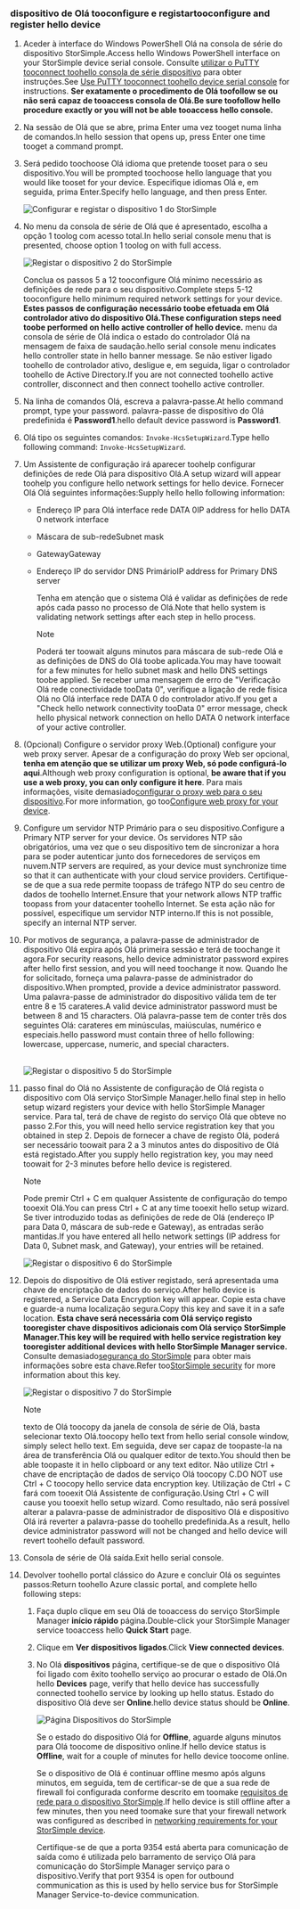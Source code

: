 <!--author=alkohli last changed: 02/22/2016-->


### <a name="tooconfigure-and-register-hello-device"></a><span data-ttu-id="c4bf0-101">dispositivo de Olá tooconfigure e registar</span><span class="sxs-lookup"><span data-stu-id="c4bf0-101">tooconfigure and register hello device</span></span>
1. <span data-ttu-id="c4bf0-102">Aceder à interface do Windows PowerShell Olá na consola de série do dispositivo StorSimple.</span><span class="sxs-lookup"><span data-stu-id="c4bf0-102">Access hello Windows PowerShell interface on your StorSimple device serial console.</span></span> <span data-ttu-id="c4bf0-103">Consulte [utilizar o PuTTY tooconnect toohello consola de série dispositivo](#use-putty-to-connect-to-the-device-serial-console) para obter instruções.</span><span class="sxs-lookup"><span data-stu-id="c4bf0-103">See [Use PuTTY tooconnect toohello device serial console](#use-putty-to-connect-to-the-device-serial-console) for instructions.</span></span> <span data-ttu-id="c4bf0-104">**Ser exatamente o procedimento de Olá toofollow se ou não será capaz de tooaccess consola de Olá.**</span><span class="sxs-lookup"><span data-stu-id="c4bf0-104">**Be sure toofollow hello procedure exactly or you will not be able tooaccess hello console.**</span></span>
2. <span data-ttu-id="c4bf0-105">Na sessão de Olá que se abre, prima Enter uma vez tooget numa linha de comandos.</span><span class="sxs-lookup"><span data-stu-id="c4bf0-105">In hello session that opens up, press Enter one time tooget a command prompt.</span></span> 
3. <span data-ttu-id="c4bf0-106">Será pedido toochoose Olá idioma que pretende tooset para o seu dispositivo.</span><span class="sxs-lookup"><span data-stu-id="c4bf0-106">You will be prompted toochoose hello language that you would like tooset for your device.</span></span> <span data-ttu-id="c4bf0-107">Especifique idiomas Olá e, em seguida, prima Enter.</span><span class="sxs-lookup"><span data-stu-id="c4bf0-107">Specify hello language, and then press Enter.</span></span> 
   
    ![Configurar e registar o dispositivo 1 do StorSimple](./media/storsimple-configure-and-register-device-u1/HCS_RegisterYourDevice1-U1-include.png)
4. <span data-ttu-id="c4bf0-109">No menu da consola de série de Olá que é apresentado, escolha a opção 1 toolog com acesso total.</span><span class="sxs-lookup"><span data-stu-id="c4bf0-109">In hello serial console menu that is presented, choose option 1 toolog on with full access.</span></span> 
   
    ![Registar o dispositivo 2 do StorSimple](./media/storsimple-configure-and-register-device-u1/HCS_RegisterYourDevice2_U1-include.png)
   
     <span data-ttu-id="c4bf0-111">Conclua os passos 5 a 12 tooconfigure Olá mínimo necessário as definições de rede para o seu dispositivo.</span><span class="sxs-lookup"><span data-stu-id="c4bf0-111">Complete steps 5-12 tooconfigure hello minimum required network settings for your device.</span></span> <span data-ttu-id="c4bf0-112">**Estes passos de configuração necessário toobe efetuada em Olá controlador ativo do dispositivo Olá.**</span><span class="sxs-lookup"><span data-stu-id="c4bf0-112">**These configuration steps need toobe performed on hello active controller of hello device.**</span></span> <span data-ttu-id="c4bf0-113">menu da consola de série de Olá indica o estado do controlador Olá na mensagem de faixa de saudação.</span><span class="sxs-lookup"><span data-stu-id="c4bf0-113">hello serial console menu indicates hello controller state in hello banner message.</span></span> <span data-ttu-id="c4bf0-114">Se não estiver ligado toohello de controlador ativo, desligue e, em seguida, ligar o controlador toohello de Active Directory.</span><span class="sxs-lookup"><span data-stu-id="c4bf0-114">If you are not connected toohello active controller, disconnect and then connect toohello active controller.</span></span>
5. <span data-ttu-id="c4bf0-115">Na linha de comandos Olá, escreva a palavra-passe.</span><span class="sxs-lookup"><span data-stu-id="c4bf0-115">At hello command prompt, type your password.</span></span> <span data-ttu-id="c4bf0-116">palavra-passe de dispositivo do Olá predefinida é **Password1**.</span><span class="sxs-lookup"><span data-stu-id="c4bf0-116">hello default device password is **Password1**.</span></span>
6. <span data-ttu-id="c4bf0-117">Olá tipo os seguintes comandos: `Invoke-HcsSetupWizard`.</span><span class="sxs-lookup"><span data-stu-id="c4bf0-117">Type hello following command: `Invoke-HcsSetupWizard`.</span></span> 
7. <span data-ttu-id="c4bf0-118">Um Assistente de configuração irá aparecer toohelp configurar definições de rede Olá para dispositivo Olá.</span><span class="sxs-lookup"><span data-stu-id="c4bf0-118">A setup wizard will appear toohelp you configure hello network settings for hello device.</span></span> <span data-ttu-id="c4bf0-119">Fornecer Olá Olá seguintes informações:</span><span class="sxs-lookup"><span data-stu-id="c4bf0-119">Supply hello hello following information:</span></span> 
   
   * <span data-ttu-id="c4bf0-120">Endereço IP para Olá interface rede DATA 0</span><span class="sxs-lookup"><span data-stu-id="c4bf0-120">IP address for hello DATA 0 network interface</span></span>
   * <span data-ttu-id="c4bf0-121">Máscara de sub-rede</span><span class="sxs-lookup"><span data-stu-id="c4bf0-121">Subnet mask</span></span>
   * <span data-ttu-id="c4bf0-122">Gateway</span><span class="sxs-lookup"><span data-stu-id="c4bf0-122">Gateway</span></span>
   * <span data-ttu-id="c4bf0-123">Endereço IP do servidor DNS Primário</span><span class="sxs-lookup"><span data-stu-id="c4bf0-123">IP address for Primary DNS server</span></span>
     
        <span data-ttu-id="c4bf0-124">Tenha em atenção que o sistema Olá é validar as definições de rede após cada passo no processo de Olá.</span><span class="sxs-lookup"><span data-stu-id="c4bf0-124">Note that hello system is validating network settings after each step in hello process.</span></span>
     
     > [!NOTE]
     > <span data-ttu-id="c4bf0-125">Poderá ter toowait alguns minutos para máscara de sub-rede Olá e as definições de DNS do Olá toobe aplicada.</span><span class="sxs-lookup"><span data-stu-id="c4bf0-125">You may have toowait for a few minutes for hello subnet mask and hello DNS settings toobe applied.</span></span> <span data-ttu-id="c4bf0-126">Se receber uma mensagem de erro de "Verificação Olá rede conectividade tooData 0", verifique a ligação de rede física Olá no Olá interface rede DATA 0 do controlador ativo.</span><span class="sxs-lookup"><span data-stu-id="c4bf0-126">If you get a "Check hello network connectivity tooData 0" error message, check hello physical network connection on hello DATA 0 network interface of your active controller.</span></span>
     > 
     > 
8. <span data-ttu-id="c4bf0-127">(Opcional) Configure o servidor proxy Web.</span><span class="sxs-lookup"><span data-stu-id="c4bf0-127">(Optional) configure your web proxy server.</span></span> <span data-ttu-id="c4bf0-128">Apesar de a configuração do proxy Web ser opcional, **tenha em atenção que se utilizar um proxy Web, só pode configurá-lo aqui**.</span><span class="sxs-lookup"><span data-stu-id="c4bf0-128">Although web proxy configuration is optional, **be aware that if you use a web proxy, you can only configure it here**.</span></span> <span data-ttu-id="c4bf0-129">Para mais informações, visite demasiado[configurar o proxy web para o seu dispositivo](../articles/storsimple/storsimple-configure-web-proxy.md).</span><span class="sxs-lookup"><span data-stu-id="c4bf0-129">For more information, go too[Configure web proxy for your device](../articles/storsimple/storsimple-configure-web-proxy.md).</span></span>
9. <span data-ttu-id="c4bf0-130">Configure um servidor NTP Primário para o seu dispositivo.</span><span class="sxs-lookup"><span data-stu-id="c4bf0-130">Configure a Primary NTP server for your device.</span></span> <span data-ttu-id="c4bf0-131">Os servidores NTP são obrigatórios, uma vez que o seu dispositivo tem de sincronizar a hora para se poder autenticar junto dos fornecedores de serviços em nuvem.</span><span class="sxs-lookup"><span data-stu-id="c4bf0-131">NTP servers are required, as your device must synchronize time so that it can authenticate with your cloud service providers.</span></span> <span data-ttu-id="c4bf0-132">Certifique-se de que a sua rede permite toopass de tráfego NTP do seu centro de dados de toohello Internet.</span><span class="sxs-lookup"><span data-stu-id="c4bf0-132">Ensure that your network allows NTP traffic toopass from your datacenter toohello Internet.</span></span> <span data-ttu-id="c4bf0-133">Se esta ação não for possível, especifique um servidor NTP interno.</span><span class="sxs-lookup"><span data-stu-id="c4bf0-133">If this is not possible, specify an internal NTP server.</span></span> 
10. <span data-ttu-id="c4bf0-134">Por motivos de segurança, a palavra-passe de administrador de dispositivo Olá expira após Olá primeira sessão e terá de toochange it agora.</span><span class="sxs-lookup"><span data-stu-id="c4bf0-134">For security reasons, hello device administrator password expires after hello first session, and you will need toochange it now.</span></span> <span data-ttu-id="c4bf0-135">Quando lhe for solicitado, forneça uma palavra-passe de administrador do dispositivo.</span><span class="sxs-lookup"><span data-stu-id="c4bf0-135">When prompted, provide a device administrator password.</span></span> <span data-ttu-id="c4bf0-136">Uma palavra-passe de administrador do dispositivo válida tem de ter entre 8 e 15 carateres.</span><span class="sxs-lookup"><span data-stu-id="c4bf0-136">A valid device administrator password must be between 8 and 15 characters.</span></span> <span data-ttu-id="c4bf0-137">Olá palavra-passe tem de conter três dos seguintes Olá: carateres em minúsculas, maiúsculas, numérico e especiais.</span><span class="sxs-lookup"><span data-stu-id="c4bf0-137">hello password must contain three of hello following: lowercase, uppercase, numeric, and special characters.</span></span>
    
    <br/>![Registar o dispositivo 5 do StorSimple](./media/storsimple-configure-and-register-device-u1/HCS_RegisterYourDevice5_U1-include.png)
11. <span data-ttu-id="c4bf0-139">passo final do Olá no Assistente de configuração de Olá regista o dispositivo com Olá serviço StorSimple Manager.</span><span class="sxs-lookup"><span data-stu-id="c4bf0-139">hello final step in hello setup wizard registers your device with hello StorSimple Manager service.</span></span> <span data-ttu-id="c4bf0-140">Para tal, terá de chave de registo do serviço Olá que obteve no passo 2.</span><span class="sxs-lookup"><span data-stu-id="c4bf0-140">For this, you will need hello service registration key that you obtained in step 2.</span></span> <span data-ttu-id="c4bf0-141">Depois de fornecer a chave de registo Olá, poderá ser necessário toowait para 2 a 3 minutos antes do dispositivo de Olá está registado.</span><span class="sxs-lookup"><span data-stu-id="c4bf0-141">After you supply hello registration key, you may need toowait for 2-3 minutes before hello device is registered.</span></span>
    
    > [!NOTE]
    > <span data-ttu-id="c4bf0-142">Pode premir Ctrl + C em qualquer Assistente de configuração do tempo tooexit Olá.</span><span class="sxs-lookup"><span data-stu-id="c4bf0-142">You can press Ctrl + C at any time tooexit hello setup wizard.</span></span> <span data-ttu-id="c4bf0-143">Se tiver introduzido todas as definições de rede de Olá (endereço IP para Data 0, máscara de sub-rede e Gateway), as entradas serão mantidas.</span><span class="sxs-lookup"><span data-stu-id="c4bf0-143">If you have entered all hello network settings (IP address for Data 0, Subnet mask, and Gateway), your entries will be retained.</span></span>
    > 
    > 
    
    ![Registar o dispositivo 6 do StorSimple](./media/storsimple-configure-and-register-device-u1/HCS_RegisterYourDevice6_U1-include.png)
12. <span data-ttu-id="c4bf0-145">Depois do dispositivo de Olá estiver registado, será apresentada uma chave de encriptação de dados do serviço.</span><span class="sxs-lookup"><span data-stu-id="c4bf0-145">After hello device is registered, a Service Data Encryption key will appear.</span></span> <span data-ttu-id="c4bf0-146">Copie esta chave e guarde-a numa localização segura.</span><span class="sxs-lookup"><span data-stu-id="c4bf0-146">Copy this key and save it in a safe location.</span></span> <span data-ttu-id="c4bf0-147">**Esta chave será necessária com Olá serviço registo tooregister chave dispositivos adicionais com Olá serviço StorSimple Manager.**</span><span class="sxs-lookup"><span data-stu-id="c4bf0-147">**This key will be required with hello service registration key tooregister additional devices with hello StorSimple Manager service.**</span></span> <span data-ttu-id="c4bf0-148">Consulte demasiado[segurança do StorSimple](../articles/storsimple/storsimple-security.md) para obter mais informações sobre esta chave.</span><span class="sxs-lookup"><span data-stu-id="c4bf0-148">Refer too[StorSimple security](../articles/storsimple/storsimple-security.md) for more information about this key.</span></span>
    
    ![Registar o dispositivo 7 do StorSimple](./media/storsimple-configure-and-register-device-u1/HCS_RegisterYourDevice7_U1-include.png)    
    
    > [!NOTE]
    > <span data-ttu-id="c4bf0-150">texto de Olá toocopy da janela de consola de série de Olá, basta selecionar texto Olá.</span><span class="sxs-lookup"><span data-stu-id="c4bf0-150">toocopy hello text from hello serial console window, simply select hello text.</span></span> <span data-ttu-id="c4bf0-151">Em seguida, deve ser capaz de toopaste-la na área de transferência Olá ou qualquer editor de texto.</span><span class="sxs-lookup"><span data-stu-id="c4bf0-151">You should then be able toopaste it in hello clipboard or any text editor.</span></span> <span data-ttu-id="c4bf0-152">Não utilize Ctrl + chave de encriptação de dados de serviço Olá toocopy C.</span><span class="sxs-lookup"><span data-stu-id="c4bf0-152">DO NOT use Ctrl + C toocopy hello service data encryption key.</span></span> <span data-ttu-id="c4bf0-153">Utilização de Ctrl + C fará com tooexit Olá Assistente de configuração.</span><span class="sxs-lookup"><span data-stu-id="c4bf0-153">Using Ctrl + C will cause you tooexit hello setup wizard.</span></span> <span data-ttu-id="c4bf0-154">Como resultado, não será possível alterar a palavra-passe de administrador de dispositivo Olá e dispositivo Olá irá reverter a palavra-passe do toohello predefinida.</span><span class="sxs-lookup"><span data-stu-id="c4bf0-154">As a result, hello device administrator password will not be changed and hello device will revert toohello default password.</span></span>
    > 
    > 
13. <span data-ttu-id="c4bf0-155">Consola de série de Olá saída.</span><span class="sxs-lookup"><span data-stu-id="c4bf0-155">Exit hello serial console.</span></span>
14. <span data-ttu-id="c4bf0-156">Devolver toohello portal clássico do Azure e concluir Olá os seguintes passos:</span><span class="sxs-lookup"><span data-stu-id="c4bf0-156">Return toohello Azure classic portal, and complete hello following steps:</span></span>
    
    1. <span data-ttu-id="c4bf0-157">Faça duplo clique em seu Olá de tooaccess do serviço StorSimple Manager **início rápido** página.</span><span class="sxs-lookup"><span data-stu-id="c4bf0-157">Double-click your StorSimple Manager service tooaccess hello **Quick Start** page.</span></span>
    2. <span data-ttu-id="c4bf0-158">Clique em **Ver dispositivos ligados**.</span><span class="sxs-lookup"><span data-stu-id="c4bf0-158">Click **View connected devices**.</span></span>
    3. <span data-ttu-id="c4bf0-159">No Olá **dispositivos** página, certifique-se de que o dispositivo Olá foi ligado com êxito toohello serviço ao procurar o estado de Olá.</span><span class="sxs-lookup"><span data-stu-id="c4bf0-159">On hello **Devices** page, verify that hello device has successfully connected toohello service by looking up hello status.</span></span> <span data-ttu-id="c4bf0-160">Estado do dispositivo Olá deve ser **Online**.</span><span class="sxs-lookup"><span data-stu-id="c4bf0-160">hello device status should be **Online**.</span></span>
       
        ![Página Dispositivos do StorSimple](./media/storsimple-configure-and-register-device-u1/HCS_DevicesPageM_U1-include.png) 
       
        <span data-ttu-id="c4bf0-162">Se o estado do dispositivo Olá for **Offline**, aguarde alguns minutos para Olá toocome de dispositivo online.</span><span class="sxs-lookup"><span data-stu-id="c4bf0-162">If hello device status is **Offline**, wait for a couple of minutes for hello device toocome online.</span></span> 
       
        <span data-ttu-id="c4bf0-163">Se o dispositivo de Olá é continuar offline mesmo após alguns minutos, em seguida, tem de certificar-se de que a sua rede de firewall foi configurada conforme descrito em toomake [requisitos de rede para o dispositivo StorSimple](../articles/storsimple/storsimple-system-requirements.md).</span><span class="sxs-lookup"><span data-stu-id="c4bf0-163">If hello device is still offline after a few minutes, then you need toomake sure that your firewall network was configured as described in [networking requirements for your StorSimple device](../articles/storsimple/storsimple-system-requirements.md).</span></span> 
       
        <span data-ttu-id="c4bf0-164">Certifique-se de que a porta 9354 está aberta para comunicação de saída como é utilizada pelo barramento de serviço Olá para comunicação do StorSimple Manager serviço para o dispositivo.</span><span class="sxs-lookup"><span data-stu-id="c4bf0-164">Verify that port 9354 is open for outbound communication as this is used by hello service bus for StorSimple Manager Service-to-device communication.</span></span>

